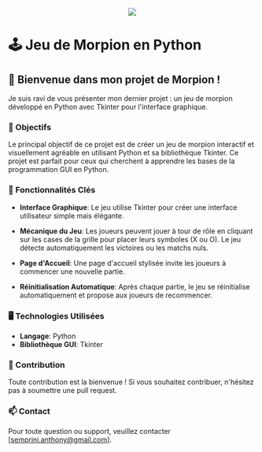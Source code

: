 <p align="center">
  <a href="https://skillicons.dev">
    <img src="https://skillicons.dev/icons?i=git,python,tkinter" />
  </a>
</p>

# 🕹️ Jeu de Morpion en Python

## 👋 Bienvenue dans mon projet de Morpion !

Je suis ravi de vous présenter mon dernier projet : un jeu de morpion développé en Python avec Tkinter pour l'interface graphique.

### 🎯 Objectifs

Le principal objectif de ce projet est de créer un jeu de morpion interactif et visuellement agréable en utilisant Python et sa bibliothèque Tkinter. Ce projet est parfait pour ceux qui cherchent à apprendre les bases de la programmation GUI en Python.

### 📝 Fonctionnalités Clés

- **Interface Graphique**: Le jeu utilise Tkinter pour créer une interface utilisateur simple mais élégante.
  
- **Mécanique du Jeu**: Les joueurs peuvent jouer à tour de rôle en cliquant sur les cases de la grille pour placer leurs symboles (X ou O). Le jeu détecte automatiquement les victoires ou les matchs nuls.
  
- **Page d'Accueil**: Une page d'accueil stylisée invite les joueurs à commencer une nouvelle partie.
  
- **Réinitialisation Automatique**: Après chaque partie, le jeu se réinitialise automatiquement et propose aux joueurs de recommencer.

### 🖥️ Technologies Utilisées

- **Langage**: Python
- **Bibliothèque GUI**: Tkinter
  
### 🤝 Contribution

Toute contribution est la bienvenue ! Si vous souhaitez contribuer, n'hésitez pas à soumettre une pull request.

### 📫 Contact

Pour toute question ou support, veuillez contacter [semprini.anthony@gmail.com].
